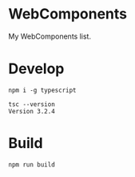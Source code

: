 # WebComponents
My WebComponents list.

# Develop

```
npm i -g typescript
```

```
tsc --version
Version 3.2.4
```

# Build

```
npm run build
```
